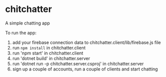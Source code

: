 # chitchatter

A simple chatting app

To run the app:

1.  add your firebase connection data to chitchatter.client/lib/firebase.js file
2.  run `npm install` in chitchatter.client
3.  run 'npm start' in chitchatter.client
4.  run 'dotnet build' in chitchatter.server
5.  run 'dotnet run -p chitchatter.server.csproj' in chitchatter.server
6.  sign up a couple of accounts, run a couple of clients and start chatting
